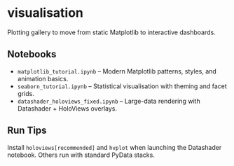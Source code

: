 # visualisation

Plotting gallery to move from static Matplotlib to interactive dashboards.

## Notebooks
- `matplotlib_tutorial.ipynb` – Modern Matplotlib patterns, styles, and animation basics.
- `seaborn_tutorial.ipynb` – Statistical visualisation with theming and facet grids.
- `datashader_holoviews_fixed.ipynb` – Large-data rendering with Datashader + HoloViews overlays.

## Run Tips
Install `holoviews[recommended]` and `hvplot` when launching the Datashader notebook. Others run with standard PyData stacks.
